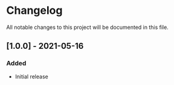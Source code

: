 # Changelog

All notable changes to this project will be documented in this file.

## [1.0.0] - 2021-05-16

### Added

- Initial release
